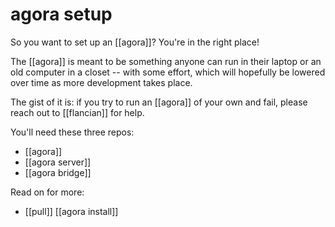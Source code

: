 # agora setup

So you want to set up an [[agora]]? You're in the right place!

The [[agora]] is meant to be something anyone can run in their laptop or an old computer in a closet -- with some effort, which will hopefully be lowered over time as more development takes place.

The gist of it is: if you try to run an [[agora]] of your own and fail, please reach out to [[flancian]] for help.

You'll need these three repos:

- [[agora]]
- [[agora server]]
- [[agora bridge]]

Read on for more:

- [[pull]] [[agora install]]

